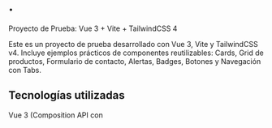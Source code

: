 # .

Proyecto de Prueba: Vue 3 + Vite + TailwindCSS 4

Este es un proyecto de prueba desarrollado con Vue 3, Vite y TailwindCSS v4.
Incluye ejemplos prácticos de componentes reutilizables: Cards, Grid de productos, Formulario de contacto, Alertas, Badges, Botones y Navegación con Tabs.

## Tecnologías utilizadas

Vue 3 (Composition API con <script setup>)

Vite como bundler ultrarrápido

TailwindCSS v4 para estilos utilitarios

ESLint + Prettier para linting y formateo

src/
  assets/
    tailwind.css        # Estilos globales con Tailwind
  components/
    AppHeader.vue
    AppFooter.vue
    ProductCard.vue
    ProductGrid.vue
    ContactForm.vue
    AlertsGroup.vue
    BadgesButtons.vue
    TabsNav.vue
  App.vue               # Componente raíz que orquesta todo
  main.js               # Punto de entrada de la aplicación

## Componentes principales

AppHeader / AppFooter → Cabecera y pie de página

ProductGrid + ProductCard → Renderizan una cuadrícula de productos

ContactForm → Formulario de contacto simple

AlertsGroup → Alertas de éxito, advertencia y error

BadgesButtons → Ejemplos de badges y botones con Tailwind

TabsNav → Navegación por pestañas con v-model

## Demostración

Aquí puedes ver un video de ejemplo del proyecto en ejecución:

👉See [Ver video de Demostración](https://www.youtube.com/shorts/5CsO6EC9kTU)

📌 Notas

Proyecto creado únicamente con fines de aprendizaje/prueba

Perfecto como base para practicar Vue + Tailwind

Fácil de extender con vue-router y Pinia

## Customize configuration

See [Vite Configuration Reference](https://vite.dev/config/).

## Project Setup

```sh
npm install
```

### Compile and Hot-Reload for Development

```sh
npm run dev
```

### Compile and Minify for Production

```sh
npm run build
```

### Lint with [ESLint](https://eslint.org/)

```sh
npm run lint
```
